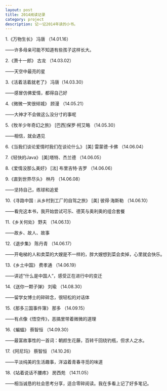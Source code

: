 ```yaml
---
layout: post
title: 2014阅读记录
category: project
description: 记一记2014年读的小书。
---
```


1.《万物生长》 冯唐 （14.01.16）

——许多母亲可能不知道有些孩子这样长大。

2.《萧十一郎》 古龙 （14.03.02）

——天空中最亮的星

3.《活着活着就老了》 冯唐（14.03.30）

——感冒仿佛爱情，都得自己好

4.《微微一笑很倾城》 顾漫 （14.05.21）

——大神才不会做这么没分寸的事呢

5.《牧羊少年奇幻之旅》 [巴西]保罗·柯艾略 （14.05.30）

——相信，就会遇见

6.《当我们谈论爱情时我们在谈论什么》 [美] 雷蒙德·卡佛 （14.06.04）

7.《轻快的Java》 [美]塔特、杰兰德 （14.06.05）

8.《爱情没那么美好》 [法] 布里吉特·吉罗 （14.06.06）

9.《直到世界尽头》 林丹 （14.06.08）

——坚持自己，练球和追爱

10.《寻路中国 : 从乡村到工厂的自驾之旅》  [美] 彼得·海斯勒 （14.06.10）

——看完这本书，我开始尝试可乐、德芙与奥利奥的组合套餐

11.《乡关何处》 野夫 （14.06.13）

——故乡、故人、故事

12.《退步集》 陈丹青 （14.06.17）

——开电梯的人和卖菜的大嫂是不一样的，胖大嫂想到菜会卖掉，心里就会快乐。

13.《乡土中国》 费孝通 （14.06.19）

——讲述“什么是中国人”，感受正在进行中的变迁

14.《送你一颗子弹》 刘瑜 （14.08.30）

——留学女博士的碎碎念，很轻松的对话体

15.《那多三国事件簿》  那多 （14.09.15）

——有点像《悟空传》，恶搞里带着微微的道理

16.《蝙蝠》 蔡智恒 （14.09.30）

——最富故事性的一首词：朝颜生花藤，百转千回绕钓瓶，但求人之水。

17.《阿尼玛》 蔡智恒 （14.10.26）

——平淡纯美的生活趣事，洋溢着青春寻觅的味道

18.《站着说话不腰疼》 房西苑 （14.11.05）

——相当诚恳的社会思考分享，适合零碎阅读。我在多看上记了好多笔记。
